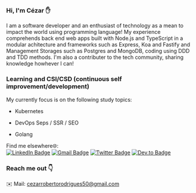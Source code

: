 
###  Hi, I'm Cézar ✋

I am a software developer and an enthusiast of technology as a mean to impact the world using programming language! My experience comprehends back end web apps built with Node.js and TypeScript in a modular achitecture and frameworks such as Express, Koa and Fastify and Management Storages such as Postgres and MongoDB, coding using DDD and TDD methods. I'm also a contributer to the tech community, sharing knowledge howhever I can!

###  Learning and CSI/CSD (continuous self improvement/development)

My currently focus is on the following study topics:

- Kubernetes

- DevOps Seps / SSR / SEO

- Golang

Find me elsewhere🌐:<br/>
[![LinkedIn Badge](https://img.shields.io/badge/LinkedIn-0077B5?style=for-the-badge&logo=linkedin&logoColor=white)](https://www.linkedin.com/in/cézar-rodrigues-538653211/)
[![Gmail Badge](https://img.shields.io/badge/Gmail-D14836?style=for-the-badge&logo=gmail&logoColor=white)](cezarrobertorodrigues50@gmail.com/)
[![Twitter Badge](https://img.shields.io/badge/Twitter-1DA1F2?style=for-the-badge&logo=twitter&logoColor=white)](https://twitter.com/cez_rodrigues/)
[![Dev.to Badge](https://img.shields.io/badge/dev.to-0A0A0A?style=for-the-badge&logo=devdotto&logoColor=white)](https://dev.to/cezarroberto/)


### Reach me out 👇
✉️ Mail: cezarrobertorodrigues50@gmail.com
